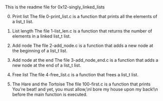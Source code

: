 This is the readme file for 0x12-singly_linked_lists

0. Print list
The file 0-print_list.c is a function that prints all the elements of a list_t list.

1. List length
The file 1-list_len.c is a function that returns the number of elements in a linked list_t list.

2. Add node
The file 2-add_node.c is a function that adds a new node at the beginning of a list_t list.

3. Add node at the end
The file 3-add_node_end.c is a function that adds a new node at the end of a list_t list.

4. Free list
The file 4-free_list.c is a function that frees a list_t list.

5. The Hare and the Tortoise
The file 100-first.c is a function that prints You're beat! and yet, you must allow,\nI bore my house upon my back!\n before the main function is executed.
